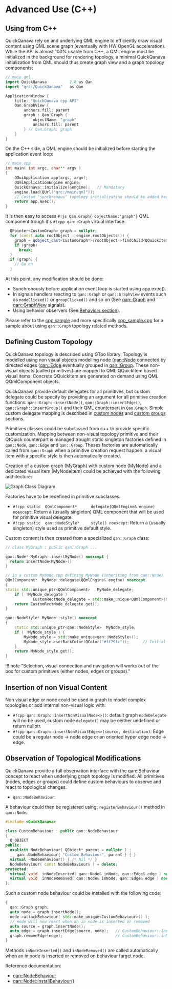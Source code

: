 Advanced Use (C++)
============================

Using from C++
------------------

QuickQanava rely on and underlying QML engine to efficiently draw visual content using QML scene graph (eventually with HW OpenGL acceleration). While the API is almost 100% usable from C++, a QML engine must be initialized in the background for rendering topology, a minimal QuickQanava initialization from QML should thus create graph view and a graph topology components:

``` cpp hl_lines="10"
// main.qml
import QuickQanava          2.0 as Qan
import "qrc:/QuickQanava"   as Qan

ApplicationWindow {
    title: "QuickQanava cpp API"
    Qan.GraphView {
        anchors.fill: parent
        graph : Qan.Graph {
            objectName: "graph"
            anchors.fill: parent
        } // Qan.Graph: graph
    }
}
```

On the C++ side, a QML engine should be initialized before starting the application event loop:

``` cpp hl_lines="7"
// main.cpp
int	main( int argc, char** argv )
{
    QGuiApplication app(argc, argv);
    QQmlApplicationEngine engine;
    QuickQanava::initialize(&engine);   // Mandatory
    engine.load(QUrl("qrc:/main.qml"));
    // Custom "synchronous" topology initialization should be added here    
    return app.exec();
}
```

It is then easy to access `#!js Qan.Graph{ objectName:"graph"}` QML component trough it's `#!cpp qan::Graph`  virtual interface:
``` cpp hl_lines="3"
  QPointer<CustomGraph> graph = nullptr;
  for (const auto rootObject : engine.rootObjects()) {
    graph = qobject_cast<CustomGraph*>(rootObject->findChild<QQuickItem *>("graph"));
    if (graph)
      break;
  }
  if (graph) {
    // Go on
  }
```

At this point, any modification should be done:

- Synchronously before application event loop is started using app.exec().
- In signals handlers reacting to `qan::Graph` or `qan::GraphView` events such as `nodeClicked()` or `groupClicked()` and so on (See [qan::Graph](https://github.com/cneben/QuickQanava/blob/master/src/qanGraph.h) and [qan::GraphView](https://github.com/cneben/QuickQanava/blob/master/src/qanGraphView.h) signals).
- Using behavior observers (See [Behaviors section](advanced.qml#observation-of-topological-modifications)).

Please refer to the [cpp sample](https://github.com/cneben/QuickQanava/tree/master/samples/cpp) and more specifically [cpp_sample.cpp](https://github.com/cneben/QuickQanava/blob/master/samples/cpp/cpp_sample.cpp) for a sample about using `qan::Graph` topology related methods.

Defining Custom Topology
------------------

QuickQanava topology is described using GTpo library. Topology is modelled using non visual objects modelling node ([qan::Node](https://github.com/cneben/QuickQanava/blob/master/src/qanNode.h) connected by directed edges ([qan::Edge](https://github.com/cneben/QuickQanava/blob/master/src/qanEdge.h) eventually grouped in [qan::Group](https://github.com/cneben/QuickQanava/blob/master/src/qanGroup.h). These non-visual objects (called primitives) are mapped to QML QQuickItem based visual items. Concrete QQuickItem are generated on demand using QML QQmlComponent objects. 

QuickQanava provide default delegates for all primitives, but custom delegate could be specify by providing an argument for all primitive creation functions: `qan::Graph::insertNode()`, `qan::Graph::insertEdge()`, `qan::Graph::insertGroup()` and their QML counterpart in `Qan.Graph`. Simple custom delegate mapping is described in [custom nodes](nodes.md#defining-custom-nodes) and [custom groups](nodes.md#custom-groups) sections.

Primitives classes could be subclassed from c++ to provide specific customization. Mapping between non-visual topology primitive and their QtQuick counterpart is managed trought static singleton factories defined in `qan::Node`, `qan::Edge` and `qan::Group`. Theses factories are automatically called from `qan::Graph` when a primitive creation request happen: a visual item with a specific style is then automatically created.

Creation of a custom graph (MyGraph) with custom node (MyNode) and a dedicated visual item (MyNodeItem) could be achieved with the following architecture:

![Graph Class Diagram](advanced/class-custom-nodes.png)

Factories have to be redefined in primitive subclasses:

  - `#!cpp static  QQmlComponent*      delegate(QQmlEngine& engine) noexcept`: Return a (usually singleton) QML component that will be used for primitive visual delegate.
  - `#!cpp static  qan::NodeStyle*     style() noexcept`: Return a (usually singleton) style used as primitive default style.

Custom content is then created from a specialized `qan::Graph` class:

``` cpp hl_lines="4"
// class MyGraph : public qan::Graph ...

qan::Node* MyGraph::insertMyNode() noexcept {
  return insertNode<MyNode>()
}
```

``` cpp 
// In a custom MyNode.cpp defining MyNode (inheriting from qan::Node)
QQmlComponent*  MyNode::delegate(QQmlEngine& engine) noexcept
{
static std::unique_ptr<QQmlComponent>   MyNode_delegate;
    if ( !MyNode_delegate )
            CustomRectNode_delegate = std::make_unique<QQmlComponent>(&engine, "qrc:/MyNode.qml");
    return CustomRectNode_delegate.get();
}

qan::NodeStyle* MyNode::style() noexcept
{
	static std::unique_ptr<qan::NodeStyle>  MyNode_style;
    if ( !MyNode_style ) {
        MyNode_style = std::make_unique<qan::NodeStyle>();
        MyNode_style->setBackColor(QColor("#ff29fc"));		// Initialize primitive default style here
    }
    return MyNode_style.get();
}
```

!!! note "Selection, visual connection and navigation will works out of the box for custom primitives (either nodes, edges or groups)."

Insertion of non Visual Content
------------------

Non visual edge or node could be used in graph to model complex topologies or add internal non-visual logic with:

- `#!cpp qan::Graph::insertNonVisualNode<>()`: default graph `nodeDelegate` will no be used, custom node `delegate()` may be oeither undefined or return nullptr.
- `#!cpp qan::Graph::insertNonVisualEdge<>(source, destination)`: Edge could be a regular node -> node edge or an oriented hyper edge node -> edge.


Observation of Topological Modifications
------------------

QuickQanava provide a full observation interface with the qan::Behaviour concept to react when underlying graph topology is modified. All primitives (nodes, edges or groups) could define custom behaviours to observe and react to topological changes.

- `qan::NodeBehaviour`: 

A behaviour could then be registered using: `registerBehaviour()` method in `qan::Node`.

``` cpp hl_lines="12 13"
#include <QuickQanava>

class CustomBehaviour : public qan::NodeBehaviour
{
  Q_OBJECT
public:
  explicit NodeBehaviour( QObject* parent = nullptr ) :
     qan::NodeBehaviour{ "Custom Behaviour", parent } { }
  virtual ~NodeBehaviour() { /* Nil */ } 
  NodeBehaviour( const NodeBehaviour& ) = delete;
protected:
  virtual void  inNodeInserted( qan::Node& inNode, qan::Edge& edge ) noexcept override;
  virtual void  inNodeRemoved( qan::Node& inNode, qan::Edge& edge ) noexcept override;
};
```

Such a custom node behaviour could be installed with the following code:

``` cpp hl_lines="4"
{
  qan::Graph graph;
  auto node = graph.insertNode();
  node->attachBehaviour( std::make_unique<CustomBehaviour>() );
  // node will now react when an in node is inserted or removed
  auto source = graph.insertNode();
  auto edge = graph.insertEdge(source, node);   // CustomBehaviour::Inserted() called
  graph.removeEdge(edge);						// CustomBehaviour::inNodeRemoved() called
}
```

Methods `inNodeInserted()` and `inNodeRemoved()` are called automatically when an in node is inserted or removed on behaviour target node.

Reference documentation:

  - [qan::NodeBehaviour](https://github.com/cneben/QuickQanava/blob/master/src/qanBehaviour.h)
  - [qan::Node::installBehaviour()](https://github.com/cneben/QuickQanava/blob/425f1de0c75e1be85f51b90de517d75612978485/src/qanNode.h#L139)
  
